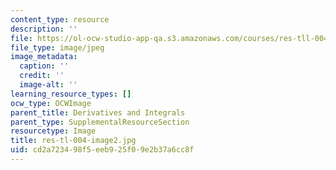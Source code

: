 ```yaml
---
content_type: resource
description: ''
file: https://ol-ocw-studio-app-qa.s3.amazonaws.com/courses/res-tll-004-stem-concept-videos-fall-2013/cd2a723498f5eeb925f09e2b37a6cc8f_res-tl-004-image2.jpg
file_type: image/jpeg
image_metadata:
  caption: ''
  credit: ''
  image-alt: ''
learning_resource_types: []
ocw_type: OCWImage
parent_title: Derivatives and Integrals
parent_type: SupplementalResourceSection
resourcetype: Image
title: res-tl-004-image2.jpg
uid: cd2a7234-98f5-eeb9-25f0-9e2b37a6cc8f
---
```

